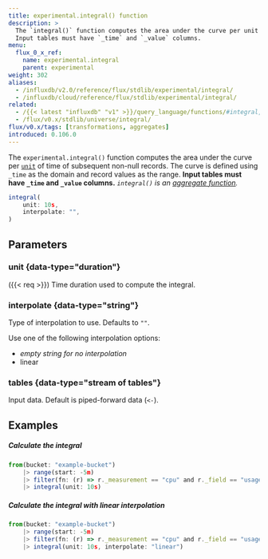 ```yaml
---
title: experimental.integral() function
description: >
  The `integral()` function computes the area under the curve per unit of time of subsequent non-null records.
  Input tables must have `_time` and `_value` columns.
menu:
  flux_0_x_ref:
    name: experimental.integral
    parent: experimental
weight: 302
aliases:
  - /influxdb/v2.0/reference/flux/stdlib/experimental/integral/
  - /influxdb/cloud/reference/flux/stdlib/experimental/integral/
related:
  - /{{< latest "influxdb" "v1" >}}/query_language/functions/#integral, InfluxQL – INTEGRAL()
  - /flux/v0.x/stdlib/universe/integral/
flux/v0.x/tags: [transformations, aggregates]
introduced: 0.106.0
---
```


The `experimental.integral()` function computes the area under the curve per
[`unit`](#unit) of time of subsequent non-null records.
The curve is defined using `_time` as the domain and record values as the range.
**Input tables must have `_time` and `_value` columns.**
_`integral()` is an [aggregate function](/flux/v0.x/function-types/#aggregates)._

```js
integral(
    unit: 10s,
    interpolate: "",
)
```

## Parameters

### unit {data-type="duration"}
({{< req >}})
Time duration used to compute the integral.

### interpolate {data-type="string"}
Type of interpolation to use.
Defaults to `""`.

Use one of the following interpolation options:

- _empty string for no interpolation_
- linear

### tables {data-type="stream of tables"}
Input data.
Default is piped-forward data (`<-`).

## Examples

##### Calculate the integral
```js
from(bucket: "example-bucket")
    |> range(start: -5m)
    |> filter(fn: (r) => r._measurement == "cpu" and r._field == "usage_system")
    |> integral(unit: 10s)
```

##### Calculate the integral with linear interpolation
```js
from(bucket: "example-bucket")
    |> range(start: -5m)
    |> filter(fn: (r) => r._measurement == "cpu" and r._field == "usage_system")
    |> integral(unit: 10s, interpolate: "linear")
```
